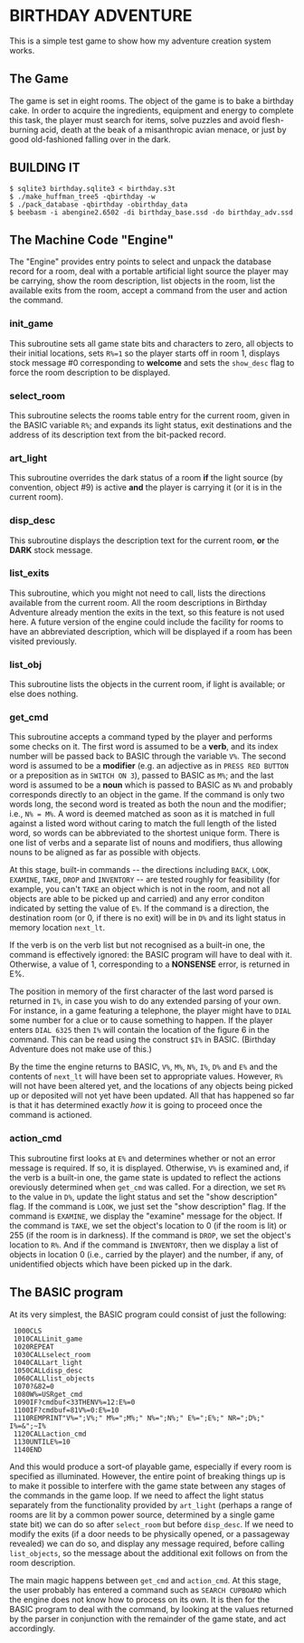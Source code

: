# BIRTHDAY ADVENTURE

This is a simple test game to show how my adventure creation system works.

## The Game

The game is set in eight rooms.  The object of the game is to bake a birthday cake.  In order to acquire the ingredients, equipment and energy to complete this task, the player must search for items, solve puzzles and avoid flesh-burning acid, death at the beak of a misanthropic avian menace, or just by good old-fashioned falling over in the dark.

## BUILDING IT ##
```
$ sqlite3 birthday.sqlite3 < birthday.s3t
$ ./make_huffman_tree5 -qbirthday -w
$ ./pack_database -qbirthday -obirthday_data
$ beebasm -i abengine2.6502 -di birthday_base.ssd -do birthday_adv.ssd
```


## The Machine Code "Engine"

The "Engine" provides entry points to select and unpack the database record for a room, deal with a portable artificial light source the player may be carrying, show the room description, list objects in the room, list the available exits from the room, accept a command from the user and action the command.

### init_game

This subroutine sets all game state bits and characters to zero, all objects to their initial locations, sets `R%=1` so the player starts off in room 1, displays stock message #0 corresponding to **welcome** and sets the `show_desc` flag to force the room description to be displayed.

### select_room

This subroutine selects the rooms table entry for the current room, given in the BASIC variable `R%`; and expands its light status, exit destinations and the address of its description text from the bit-packed record.

### art_light

This subroutine overrides the dark status of a room **if** the light source  (by convention, object #9)  is active **and** the player is carrying it  (or it is in the current room).

### disp_desc

This subroutine displays the description text for the current room, **or** the **DARK** stock message.

### list_exits

This subroutine, which you might not need to call, lists the directions available from the current room.  All the room descriptions in Birthday Adventure already mention the exits in the text, so this feature is not used here.  A future version of the engine could include the facility for rooms to have an abbreviated description, which will be displayed if a room has been visited previously.

### list_obj

This subroutine lists the objects in the current room, if light is available; or else does nothing.

### get_cmd

This subroutine accepts a command typed by the player and performs some checks on it.  The first word is assumed to be a **verb**, and its index number will be passed back to BASIC through the variable `V%`.  The second word is assumed to be a **modifier** (e.g. an adjective as in `PRESS RED BUTTON` or a preposition as in `SWITCH ON 3`), passed to BASIC as `M%`; and the last word is assumed to be a **noun** which is passed to BASIC as `N%` and probably corresponds directly to an object in the game.  If the command is only two words long, the second word is treated as both the noun and the modifier; i.e., `N% = M%`.  A word is deemed matched as soon as it is matched in full against a listed word without caring to match the full length of the listed word, so words can be abbreviated to the shortest unique form.  There is one list of verbs and a separate list of nouns and modifiers, thus allowing nouns to be aligned as far as possible with objects.

At this stage, built-in commands -- the directions including `BACK`, `LOOK`, `EXAMINE`, `TAKE`, `DROP` and `INVENTORY` -- are tested roughly for feasibility  (for example, you can't `TAKE` an object which is not in the room, and not all objects are able to be picked up and carried)  and any error conditon indicated by setting the value of `E%`.  If the command is a direction, the destination room  (or 0, if there is no exit)  will be in `D%` and its light status in memory location `next_lt`. 

If the verb is on the verb list but not recognised as a built-in one, the command is effectively ignored: the BASIC program will have to deal with it.  Otherwise, a value of 1, corresponding to a **NONSENSE** error, is returned in E%.

The position in memory of the first character of the last word parsed is returned in `I%`, in case you wish to do any extended parsing of your own.  For instance, in a game featuring a telephone, the player might have to `DIAL` some number for a clue or to cause something to happen.  If the player enters `DIAL 6325` then `I%` will contain the location of the figure 6 in the command.  This can be read using the construct `$I%` in BASIC.  (Birthday Adventure does not make use of this.)

By the time the engine returns to BASIC,  `V%`, `M%`, `N%`, `I%`, `D%` and `E%` and the contents of `next_lt` will have been set to appropriate values.  However, `R%` will not have been altered yet, and the locations of any objects being picked up or deposited will not yet have been updated.  All that has happened so far is that it has determined exactly _how_ it is going to proceed once the command is actioned.

### action_cmd

This subroutine first looks at `E%` and determines whether or not an error message is required.  If so, it is displayed.  Otherwise, `V%` is examined and, if the verb is a built-in one, the game state is updated to reflect the actions oreviously determined when `get_cmd` was called.  For a direction, we set `R%` to the value in `D%`, update the light status and set the "show description" flag.  If the command is `LOOK`, we just set the "show description" flag.  If the command is `EXAMINE`, we display the "examine" message for the object. If the command is `TAKE`, we set the object's location to 0  (if the room is lit)  or 255  (if the room is in darkness).  If the command is `DROP`, we set the object's location to `R%`.  And if the command is `INVENTORY`, then we display a list of objects in location 0  (i.e., carried by the player) and the number, if any, of unidentified objects which have been picked up in the dark.

## The BASIC program

At its very simplest, the BASIC program could consist of just the following:
```
 1000CLS
 1010CALLinit_game
 1020REPEAT
 1030CALLselect_room
 1040CALLart_light
 1050CALLdisp_desc
 1060CALLlist_objects
 1070?&82=0
 1080W%=USRget_cmd
 1090IF?cmdbuf<33THENV%=12:E%=0
 1100IF?cmdbuf=81V%=0:E%=10
 1110REMPRINT"V%=";V%;" M%=";M%;" N%=";N%;" E%=";E%;" NR=";D%;" I%=&";~I%
 1120CALLaction_cmd
 1130UNTILE%=10
 1140END
```
And this would produce a sort-of playable game, especially if every room is specified as illuminated.  However, the entire point of breaking things up is to make it possible to interfere with the game state between any stages of the commands in the game loop.  If we need to affect the light status separately from the functionality provided by `art_light`  (perhaps a range of rooms are lit by a common power source, determined by a single game state bit)  we can do so after `select_room` but before `disp_desc`.  If we need to modify the exits  (if a door needs to be physically opened, or a passageway revealed)  we can do so, and display any message required, before calling `list_objects`, so the message about the additional exit follows on from the room description.  

The main magic happens between `get_cmd` and `action_cmd`.  At this stage, the user probably has entered a command such as `SEARCH CUPBOARD` which the engine does not know how to process on its own.  It is then for the BASIC program to deal with the command, by looking at the values returned by the parser in conjunction with the remainder of the game state, and act accordingly.

